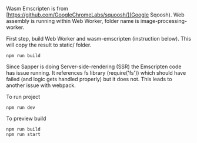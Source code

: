 Wasm Emscripten is from [https://github.com/GoogleChromeLabs/squoosh/](Google Sqoosh).
Web assembly is running within Web Worker, folder name is image-processing-worker.

First step, build Web Worker and wasm-emscripten (instruction below). This will copy the result to static/ folder.

``` 
npm run build
```

Since Sapper is doing Server-side-rendering (SSR) the Emscripten code has issue running. It references fs library (require('fs')) which should have failed (and logic gets handled properly) but it does not. This leads to another issue with webpack.

To run project

```
npm run dev
```

To preview build

```
npm run build
npm run start
```